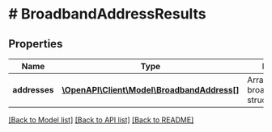 # # BroadbandAddressResults

## Properties

Name | Type | Description | Notes
------------ | ------------- | ------------- | -------------
**addresses** | [**\OpenAPI\Client\Model\BroadbandAddress[]**](BroadbandAddress.md) | Array of broadband_address structs | [optional]

[[Back to Model list]](../../README.md#models) [[Back to API list]](../../README.md#endpoints) [[Back to README]](../../README.md)

